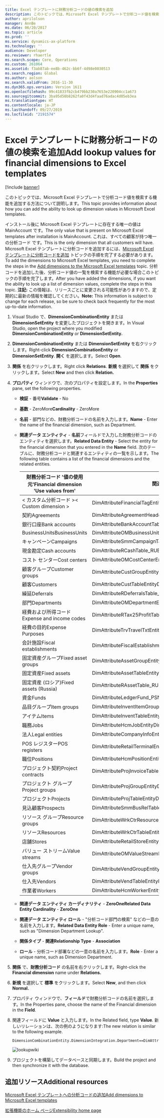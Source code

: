 ```yaml
---
title: Excel テンプレートに財務分析コードの値の検索を追加
description: このトピックでは、Microsoft Excel テンプレートで分析コード値を検索する機能を追加する方法について説明します。
author: aprilolson
manager: AnnBe
ms.date: 06/20/2017
ms.topic: article
ms.prod: ''
ms.service: dynamics-ax-platform
ms.technology: ''
audience: Developer
ms.reviewer: rhaertle
ms.search.scope: Core, Operations
ms.custom: 261064
ms.assetid: f3ab87ab-ee8b-462c-bb6f-4d98e0030513
ms.search.region: Global
ms.author: aolson
ms.search.validFrom: 2016-11-30
ms.dyn365.ops.version: Version 1611
ms.openlocfilehash: 99c41833fb2cb479bb230a7653e220904cc1a673
ms.sourcegitcommit: 3ba95d50b8262fa0f43d4faad76adac4d05eb3ea
ms.translationtype: HT
ms.contentlocale: ja-JP
ms.lasthandoff: 09/27/2019
ms.locfileid: "2191574"
---
```

# <a name="add-lookup-values-for-financial-dimensions-to-excel-templates"></a><span data-ttu-id="f9a64-103">Excel テンプレートに財務分析コードの値の検索を追加</span><span class="sxs-lookup"><span data-stu-id="f9a64-103">Add lookup values for financial dimensions to Excel templates</span></span>

[!include [banner](../includes/banner.md)]

<span data-ttu-id="f9a64-104">このトピックでは、Microsoft Excel テンプレートで分析コード値を検索する機能を追加する方法について説明します。</span><span class="sxs-lookup"><span data-stu-id="f9a64-104">This topic provides information about how you can add the ability to look up dimension values in Microsoft Excel templates.</span></span>

<span data-ttu-id="f9a64-105">インストール後に Microsoft Excel テンプレートに存在する唯一の値は MainAccount です。</span><span class="sxs-lookup"><span data-stu-id="f9a64-105">The only value that is present on Microsoft Excel templates after installation is MainAccount.</span></span> <span data-ttu-id="f9a64-106">これは、すべての顧客が持つ唯一の分析コード です。</span><span class="sxs-lookup"><span data-stu-id="f9a64-106">This is the only dimension that all customers will have.</span></span> <span data-ttu-id="f9a64-107">Microsoft Excel テンプレートに分析コードを追加するには、[Microsoft Excel テンプレートに分析コードを追加](dimensions-overview.md) トピックの手順を完了する必要があります。</span><span class="sxs-lookup"><span data-stu-id="f9a64-107">To add the dimensions to Microsoft Excel templates, you need to complete the steps in the [Add dimensions to the Microsoft Excel templates](dimensions-overview.md) topic.</span></span> <span data-ttu-id="f9a64-108">分析コードを追加した後、分析コード値の一覧を検索する機能が必要な場合このトピックの手順を完了します。</span><span class="sxs-lookup"><span data-stu-id="f9a64-108">After you have added the dimensions, if you want the ability to look up a list of dimension values, complete the steps in this topic.</span></span> <span data-ttu-id="f9a64-109">**注記:** この情報は、リリースごとに変更される可能性がありますので、定期的に最新の情報を確認してください。</span><span class="sxs-lookup"><span data-stu-id="f9a64-109">**Note:**  This information is subject to change for each release, so be sure to check back frequently for the most up-to-date information.</span></span>

1.  <span data-ttu-id="f9a64-110">Visual Studio で、**DimensionCombinationEntity** または **DimensionSetEntity** を変更したプロジェクトを開きます。</span><span class="sxs-lookup"><span data-stu-id="f9a64-110">In Visual Studio, open the project where you modified **DimensionCombinationEntity** or **DimensionSetEntity.**</span></span>
2.  <span data-ttu-id="f9a64-111">**DimensionCombinationEntity** または **DimensionSetEntity** を右クリックします。</span><span class="sxs-lookup"><span data-stu-id="f9a64-111">Right-click **DimensionCombinationEntity** or **DimensionSetEntity**.</span></span> <span data-ttu-id="f9a64-112">**開く** を選択します。</span><span class="sxs-lookup"><span data-stu-id="f9a64-112">Select **Open**.</span></span>
3.  <span data-ttu-id="f9a64-113">**関係** を右クリックします。</span><span class="sxs-lookup"><span data-stu-id="f9a64-113">Right click **Relations**.</span></span> <span data-ttu-id="f9a64-114">**新規** を選択して **関係** をクリックします。</span><span class="sxs-lookup"><span data-stu-id="f9a64-114">Select **New** and then click **Relation.**</span></span>
4.  <span data-ttu-id="f9a64-115">**プロパティ** ウィンドウで、次のプロパティを設定します。</span><span class="sxs-lookup"><span data-stu-id="f9a64-115">In the **Properties** pane, set the following properties.</span></span>
    -   <span data-ttu-id="f9a64-116">**検証** - 番号</span><span class="sxs-lookup"><span data-stu-id="f9a64-116">**Validate** - No</span></span>
    -   <span data-ttu-id="f9a64-117">**基数** - ZeroMore</span><span class="sxs-lookup"><span data-stu-id="f9a64-117">**Cardinality** - ZeroMore</span></span>
    -   <span data-ttu-id="f9a64-118">**名前** - 部門などの、財務分析コードの名前を入力します。</span><span class="sxs-lookup"><span data-stu-id="f9a64-118">**Name** - Enter the name of the financial dimension, such as Department.</span></span>
    -   <span data-ttu-id="f9a64-119">**関連データ エンティティ** - **名前**フィールドで入力した財務分析コードのエンティティを選択します。</span><span class="sxs-lookup"><span data-stu-id="f9a64-119">**Related Data Entity** - Select the entity for the financial dimension that you entered in the **Name** field.</span></span> <span data-ttu-id="f9a64-120">次のテーブルに、財務分析コードと関連するエンティティの一覧を示します。</span><span class="sxs-lookup"><span data-stu-id="f9a64-120">The following table contains a list of the financial dimensions and the related entities.</span></span>

        | <span data-ttu-id="f9a64-121">**財務分析コード '値の使用元'**</span><span class="sxs-lookup"><span data-stu-id="f9a64-121">**Financial dimension 'Use values from'**</span></span> | <span data-ttu-id="f9a64-122">**関連するエンティティ**</span><span class="sxs-lookup"><span data-stu-id="f9a64-122">**Related entity**</span></span>                        |
        |-------------------------------------------|-------------------------------------------|
        | <span data-ttu-id="f9a64-123">&lt; カスタム分析コード &gt;</span><span class="sxs-lookup"><span data-stu-id="f9a64-123">&lt; Custom dimension &gt;</span></span>                | <span data-ttu-id="f9a64-124">DimAttributeFinancialTagEntity</span><span class="sxs-lookup"><span data-stu-id="f9a64-124">DimAttributeFinancialTagEntity</span></span>            |
        | <span data-ttu-id="f9a64-125">契約</span><span class="sxs-lookup"><span data-stu-id="f9a64-125">Agreements</span></span>                                | <span data-ttu-id="f9a64-126">DimAttributeAgreementHeaderExt\_RUEntity</span><span class="sxs-lookup"><span data-stu-id="f9a64-126">DimAttributeAgreementHeaderExt\_RUEntity</span></span>  |
        | <span data-ttu-id="f9a64-127">銀行口座</span><span class="sxs-lookup"><span data-stu-id="f9a64-127">Bank accounts</span></span>                             | <span data-ttu-id="f9a64-128">DimAttributeBankAccountTableEntity</span><span class="sxs-lookup"><span data-stu-id="f9a64-128">DimAttributeBankAccountTableEntity</span></span>        |
        | <span data-ttu-id="f9a64-129">BusinessUnits</span><span class="sxs-lookup"><span data-stu-id="f9a64-129">BusinessUnits</span></span>                             | <span data-ttu-id="f9a64-130">DimAttributeOMBusinessUnitEntity</span><span class="sxs-lookup"><span data-stu-id="f9a64-130">DimAttributeOMBusinessUnitEntity</span></span>          |
        | <span data-ttu-id="f9a64-131">キャンペーン</span><span class="sxs-lookup"><span data-stu-id="f9a64-131">Campaigns</span></span>                                 | <span data-ttu-id="f9a64-132">DimAttributeSmmCampaignTableEntity</span><span class="sxs-lookup"><span data-stu-id="f9a64-132">DimAttributeSmmCampaignTableEntity</span></span>        |
        | <span data-ttu-id="f9a64-133">現金勘定</span><span class="sxs-lookup"><span data-stu-id="f9a64-133">Cash accounts</span></span>                             | <span data-ttu-id="f9a64-134">DimAttributeRCashTable\_RUEntity</span><span class="sxs-lookup"><span data-stu-id="f9a64-134">DimAttributeRCashTable\_RUEntity</span></span>          |
        | <span data-ttu-id="f9a64-135">コスト センター</span><span class="sxs-lookup"><span data-stu-id="f9a64-135">Cost centers</span></span>                              | <span data-ttu-id="f9a64-136">DimAttributeOMCostCenterEntity</span><span class="sxs-lookup"><span data-stu-id="f9a64-136">DimAttributeOMCostCenterEntity</span></span>            |
        | <span data-ttu-id="f9a64-137">顧客グループ</span><span class="sxs-lookup"><span data-stu-id="f9a64-137">Customer groups</span></span>                           | <span data-ttu-id="f9a64-138">DimAttributeCustGroupEntity</span><span class="sxs-lookup"><span data-stu-id="f9a64-138">DimAttributeCustGroupEntity</span></span>               |
        | <span data-ttu-id="f9a64-139">顧客</span><span class="sxs-lookup"><span data-stu-id="f9a64-139">Customers</span></span>                                 | <span data-ttu-id="f9a64-140">DimAttributeCustTableEntity</span><span class="sxs-lookup"><span data-stu-id="f9a64-140">DimAttributeCustTableEntity</span></span>               |
        | <span data-ttu-id="f9a64-141">繰延</span><span class="sxs-lookup"><span data-stu-id="f9a64-141">Deferrals</span></span>                                 | <span data-ttu-id="f9a64-142">DimAttributeRDeferralsTable\_RUEntity</span><span class="sxs-lookup"><span data-stu-id="f9a64-142">DimAttributeRDeferralsTable\_RUEntity</span></span>     |
        | <span data-ttu-id="f9a64-143">部門</span><span class="sxs-lookup"><span data-stu-id="f9a64-143">Departments</span></span>                               | <span data-ttu-id="f9a64-144">DimAttributeOMDepartmentEntity</span><span class="sxs-lookup"><span data-stu-id="f9a64-144">DimAttributeOMDepartmentEntity</span></span>            |
        | <span data-ttu-id="f9a64-145">経費および所得コード</span><span class="sxs-lookup"><span data-stu-id="f9a64-145">Expense and income codes</span></span>                  | <span data-ttu-id="f9a64-146">DimAttributeRTax25ProfitTable\_RUEntity</span><span class="sxs-lookup"><span data-stu-id="f9a64-146">DimAttributeRTax25ProfitTable\_RUEntity</span></span>   |
        | <span data-ttu-id="f9a64-147">経費の目的</span><span class="sxs-lookup"><span data-stu-id="f9a64-147">Expense Purposes</span></span>                          | <span data-ttu-id="f9a64-148">DimAttributeTrvTravelTxtEntity</span><span class="sxs-lookup"><span data-stu-id="f9a64-148">DimAttributeTrvTravelTxtEntity</span></span>            |
        | <span data-ttu-id="f9a64-149">会計施設</span><span class="sxs-lookup"><span data-stu-id="f9a64-149">Fiscal establishments</span></span>                     | <span data-ttu-id="f9a64-150">DimAttributeFiscalEstablishment\_BREntity</span><span class="sxs-lookup"><span data-stu-id="f9a64-150">DimAttributeFiscalEstablishment\_BREntity</span></span> |
        | <span data-ttu-id="f9a64-151">固定資産グループ</span><span class="sxs-lookup"><span data-stu-id="f9a64-151">Fixed asset groups</span></span>                        | <span data-ttu-id="f9a64-152">DimAttributeAssetGroupEntity</span><span class="sxs-lookup"><span data-stu-id="f9a64-152">DimAttributeAssetGroupEntity</span></span>              |
        | <span data-ttu-id="f9a64-153">固定資産</span><span class="sxs-lookup"><span data-stu-id="f9a64-153">Fixed assets</span></span>                              | <span data-ttu-id="f9a64-154">DimAttributeAssetTableEntity</span><span class="sxs-lookup"><span data-stu-id="f9a64-154">DimAttributeAssetTableEntity</span></span>              |
        | <span data-ttu-id="f9a64-155">固定資産 (ロシア)</span><span class="sxs-lookup"><span data-stu-id="f9a64-155">Fixed assets (Russia)</span></span>                     | <span data-ttu-id="f9a64-156">DimAttributeRAssetTable\_RUEntity</span><span class="sxs-lookup"><span data-stu-id="f9a64-156">DimAttributeRAssetTable\_RUEntity</span></span>         |
        | <span data-ttu-id="f9a64-157">資金</span><span class="sxs-lookup"><span data-stu-id="f9a64-157">Funds</span></span>                                     | <span data-ttu-id="f9a64-158">DimAttributeLedgerFund\_PSN</span><span class="sxs-lookup"><span data-stu-id="f9a64-158">DimAttributeLedgerFund\_PSN</span></span>               |
        | <span data-ttu-id="f9a64-159">品目グループ</span><span class="sxs-lookup"><span data-stu-id="f9a64-159">Item groups</span></span>                               | <span data-ttu-id="f9a64-160">DimAttributeInventItemGroupEntity</span><span class="sxs-lookup"><span data-stu-id="f9a64-160">DimAttributeInventItemGroupEntity</span></span>         |
        | <span data-ttu-id="f9a64-161">アイテム</span><span class="sxs-lookup"><span data-stu-id="f9a64-161">Items</span></span>                                     | <span data-ttu-id="f9a64-162">DimAttributeInventTableEntity</span><span class="sxs-lookup"><span data-stu-id="f9a64-162">DimAttributeInventTableEntity</span></span>             |
        | <span data-ttu-id="f9a64-163">職務</span><span class="sxs-lookup"><span data-stu-id="f9a64-163">Jobs</span></span>                                      | <span data-ttu-id="f9a64-164">DimAttributeHcmJobEntity</span><span class="sxs-lookup"><span data-stu-id="f9a64-164">DimAttributeHcmJobEntity</span></span>                  |
        | <span data-ttu-id="f9a64-165">法人</span><span class="sxs-lookup"><span data-stu-id="f9a64-165">Legal entities</span></span>                            | <span data-ttu-id="f9a64-166">DimAttributeCompanyInfoEntity</span><span class="sxs-lookup"><span data-stu-id="f9a64-166">DimAttributeCompanyInfoEntity</span></span>             |
        | <span data-ttu-id="f9a64-167">POS レジスター</span><span class="sxs-lookup"><span data-stu-id="f9a64-167">POS registers</span></span>                             | <span data-ttu-id="f9a64-168">DimAttributeRetailTerminalEntity</span><span class="sxs-lookup"><span data-stu-id="f9a64-168">DimAttributeRetailTerminalEntity</span></span>          |
        | <span data-ttu-id="f9a64-169">職位</span><span class="sxs-lookup"><span data-stu-id="f9a64-169">Positions</span></span>                                 | <span data-ttu-id="f9a64-170">DimAttributeHcmPositionEntity</span><span class="sxs-lookup"><span data-stu-id="f9a64-170">DimAttributeHcmPositionEntity</span></span>             |
        | <span data-ttu-id="f9a64-171">プロジェクト契約</span><span class="sxs-lookup"><span data-stu-id="f9a64-171">Project contracts</span></span>                         | <span data-ttu-id="f9a64-172">DimAttributeProjInvoiceTableEntity</span><span class="sxs-lookup"><span data-stu-id="f9a64-172">DimAttributeProjInvoiceTableEntity</span></span>        |
        | <span data-ttu-id="f9a64-173">プロジェクト グループ</span><span class="sxs-lookup"><span data-stu-id="f9a64-173">Project groups</span></span>                            | <span data-ttu-id="f9a64-174">DimAttributeProjGroupEntity</span><span class="sxs-lookup"><span data-stu-id="f9a64-174">DimAttributeProjGroupEntity</span></span>               |
        | <span data-ttu-id="f9a64-175">プロジェクト</span><span class="sxs-lookup"><span data-stu-id="f9a64-175">Projects</span></span>                                  | <span data-ttu-id="f9a64-176">DimAttributeProjTableEntity</span><span class="sxs-lookup"><span data-stu-id="f9a64-176">DimAttributeProjTableEntity</span></span>               |
        | <span data-ttu-id="f9a64-177">見込顧客</span><span class="sxs-lookup"><span data-stu-id="f9a64-177">Prospects</span></span>                                 | <span data-ttu-id="f9a64-178">DimAttributeSmmBusRelTableEntity</span><span class="sxs-lookup"><span data-stu-id="f9a64-178">DimAttributeSmmBusRelTableEntity</span></span>          |
        | <span data-ttu-id="f9a64-179">リソース グループ</span><span class="sxs-lookup"><span data-stu-id="f9a64-179">Resource groups</span></span>                           | <span data-ttu-id="f9a64-180">DimAttributeWrkCtrResourceGroupEntity</span><span class="sxs-lookup"><span data-stu-id="f9a64-180">DimAttributeWrkCtrResourceGroupEntity</span></span>     |
        | <span data-ttu-id="f9a64-181">リソース</span><span class="sxs-lookup"><span data-stu-id="f9a64-181">Resources</span></span>                                 | <span data-ttu-id="f9a64-182">DimAttributeWrkCtrTableEntity</span><span class="sxs-lookup"><span data-stu-id="f9a64-182">DimAttributeWrkCtrTableEntity</span></span>             |
        | <span data-ttu-id="f9a64-183">店舗</span><span class="sxs-lookup"><span data-stu-id="f9a64-183">Stores</span></span>                                    | <span data-ttu-id="f9a64-184">DimAttributeRetailStoreEntity</span><span class="sxs-lookup"><span data-stu-id="f9a64-184">DimAttributeRetailStoreEntity</span></span>             |
        | <span data-ttu-id="f9a64-185">バリュー ストリーム</span><span class="sxs-lookup"><span data-stu-id="f9a64-185">Value streams</span></span>                             | <span data-ttu-id="f9a64-186">DimAttributeOMValueStreamEntity</span><span class="sxs-lookup"><span data-stu-id="f9a64-186">DimAttributeOMValueStreamEntity</span></span>           |
        | <span data-ttu-id="f9a64-187">仕入先グループ</span><span class="sxs-lookup"><span data-stu-id="f9a64-187">Vendor groups</span></span>                             | <span data-ttu-id="f9a64-188">DimAttributeVendGroupEntity</span><span class="sxs-lookup"><span data-stu-id="f9a64-188">DimAttributeVendGroupEntity</span></span>               |
        | <span data-ttu-id="f9a64-189">仕入先</span><span class="sxs-lookup"><span data-stu-id="f9a64-189">Vendors</span></span>                                   | <span data-ttu-id="f9a64-190">DimAttributeVendTableEntity</span><span class="sxs-lookup"><span data-stu-id="f9a64-190">DimAttributeVendTableEntity</span></span>               |
        | <span data-ttu-id="f9a64-191">作業者</span><span class="sxs-lookup"><span data-stu-id="f9a64-191">Workers</span></span>                                   | <span data-ttu-id="f9a64-192">DimAttributeHcmWorkerEntity</span><span class="sxs-lookup"><span data-stu-id="f9a64-192">DimAttributeHcmWorkerEntity</span></span>               |

    -   <span data-ttu-id="f9a64-193">**関連データ エンティティ カーディナリティ** - **ZeroOne**</span><span class="sxs-lookup"><span data-stu-id="f9a64-193">**Related Data Entity Cardinality** - **ZeroOne**</span></span>
    -   <span data-ttu-id="f9a64-194">**関連データ エンティティ ロール** - "分析コード部門の検索" などの一意の名前を入力します。</span><span class="sxs-lookup"><span data-stu-id="f9a64-194">**Related Data Entity Role** - Enter a unique name, such as "Dimension Department Lookup".</span></span>
    -   <span data-ttu-id="f9a64-195">**関係タイプ** - **関連**</span><span class="sxs-lookup"><span data-stu-id="f9a64-195">**Relationship Type** - **Association**</span></span>
    -   <span data-ttu-id="f9a64-196">**ロール** - 分析コード部署などの一意の名前を入力します。</span><span class="sxs-lookup"><span data-stu-id="f9a64-196">**Role** - Enter a unique name, such as Dimension Department.</span></span>

5.  <span data-ttu-id="f9a64-197">**関係** で、**財務分析コード** の名前を右クリックします。</span><span class="sxs-lookup"><span data-stu-id="f9a64-197">Right-click the **Financial dimension** name under **Relations.**</span></span>
6.  <span data-ttu-id="f9a64-198">**新規** を選択して **標準** をクリックします。</span><span class="sxs-lookup"><span data-stu-id="f9a64-198">Select **New**, and then click **Normal.**</span></span>
7.  <span data-ttu-id="f9a64-199">プロパティ ウィンドウで、**フィールド**で財務分析コードの名前を選択します。</span><span class="sxs-lookup"><span data-stu-id="f9a64-199">In the Properties pane, choose the name of the Financial dimension in the **Field**.</span></span>
8.  <span data-ttu-id="f9a64-200">関連フィールドに **Value** と入力します。</span><span class="sxs-lookup"><span data-stu-id="f9a64-200">In the Related field, type **Value**.</span></span> <span data-ttu-id="f9a64-201">新しいリレーションは、次の例のようになります:</span><span class="sxs-lookup"><span data-stu-id="f9a64-201">The new relation is similar to the following example.</span></span>

        DimensionCombinationEntity.DimensionIntegration.Department==DimAttributeOMDepartmentEntity.Value

    ![lookupwiki](./media/lookupwiki.png)

9.  <span data-ttu-id="f9a64-203">プロジェクトを構築してデータベースと同期します。</span><span class="sxs-lookup"><span data-stu-id="f9a64-203">Build the project and then synchronize it with the database.</span></span>


## <a name="additional-resources"></a><span data-ttu-id="f9a64-204">追加リソース</span><span class="sxs-lookup"><span data-stu-id="f9a64-204">Additional resources</span></span>

[<span data-ttu-id="f9a64-205">Microsoft Excel テンプレートへの分析コードの追加</span><span class="sxs-lookup"><span data-stu-id="f9a64-205">Add dimensions to Microsoft Excel templates</span></span>](add-dimensions-excel-templates.md)

[<span data-ttu-id="f9a64-206">拡張機能のホーム ページ</span><span class="sxs-lookup"><span data-stu-id="f9a64-206">Extensibility home page</span></span>](../extensibility/extensibility-home-page.md)




